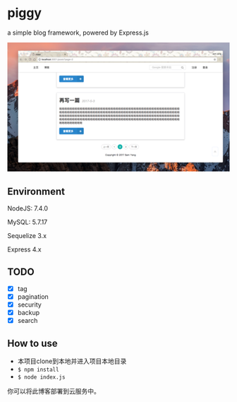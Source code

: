 # piggy

a simple blog framework, powered by Express.js

![截图](./piggy.png)

## Environment

NodeJS: 7.4.0

MySQL: 5.7.17

Sequelize 3.x

Express 4.x

## TODO
- [x] tag
- [x] pagination
- [x] security
- [x] backup
- [x] search

## How to use

* 本项目clone到本地并进入项目本地目录
* `$ npm install`
* `$ node index.js`

你可以将此博客部署到云服务中。
